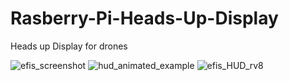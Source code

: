 # Rasberry-Pi-Heads-Up-Display
Heads up Display for drones


![efis_screenshot](https://user-images.githubusercontent.com/13792078/190973338-de14bf9e-2684-44ee-b190-a23f437a791d.png)
![hud_animated_example](https://user-images.githubusercontent.com/13792078/190973344-a94e2154-c414-4e5b-8902-b6c55c273e74.gif)
![efis_HUD_rv8](https://user-images.githubusercontent.com/13792078/190973347-a87aa343-f390-40b6-b12b-57b16f2760a6.jpg)
